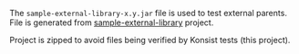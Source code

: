 The `sample-external-library-x.y.jar` file is used to test external parents.
File is generated from [sample-external-library](../../projects/helper-projects/sample-external-library.zip) project.

Project is zipped to avoid files being verified by Konsist tests (this project).

